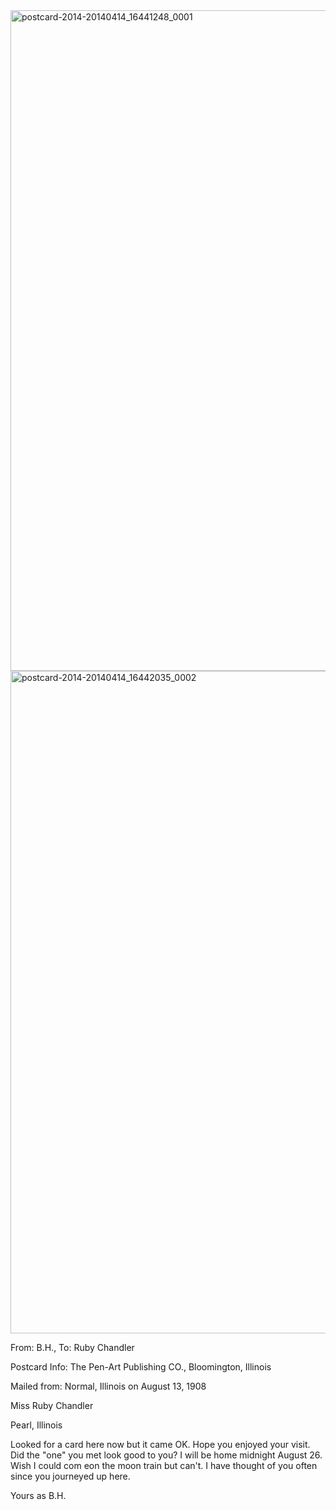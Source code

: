 <html><body><a href="http://107.170.91.122/wp-content/uploads/2014/04/postcard-2014-20140414_16441248_0001.jpg"><img class="alignnone size-full wp-image-187" src="http://107.170.91.122/wp-content/uploads/2014/04/postcard-2014-20140414_16441248_0001.jpg" alt="postcard-2014-20140414_16441248_0001" width="1524" height="1057"></a> <a href="http://107.170.91.122/wp-content/uploads/2014/04/postcard-2014-20140414_16442035_0002.jpg"><img class="alignnone size-full wp-image-188" src="http://107.170.91.122/wp-content/uploads/2014/04/postcard-2014-20140414_16442035_0002.jpg" alt="postcard-2014-20140414_16442035_0002" width="1555" height="1060">

</a>



From: B.H., To: Ruby Chandler

Postcard Info: The Pen-Art Publishing CO., Bloomington, Illinois

Mailed from: Normal, Illinois on August 13, 1908



Miss Ruby Chandler

Pearl, Illinois



Looked for a card here now but it came OK. Hope you enjoyed your visit. Did the "one" you met look good to you? I will be home midnight August 26. Wish I could com eon the moon train but can't. I have thought of you often since you journeyed up here.

Yours as B.H.</body></html>